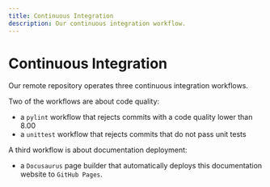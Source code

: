 ```yaml
---
title: Continuous Integration
description: Our continuous integration workflow.
---
```


# Continuous Integration

Our remote repository operates three continuous integration workflows.

Two of the workflows are about code quality:
- a `pylint` workflow that rejects commits with a code quality lower than 8.00
- a `unittest` workflow that rejects commits that do not pass unit tests

A third workflow is about documentation deployment:
- a `Docusaurus` page builder that automatically deploys this documentation
  website to `GitHub Pages`.